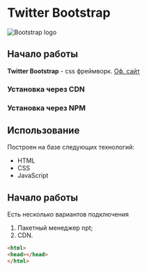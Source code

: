 # Twitter Bootstrap
![Bootstrap logo](https://i.imgur.com/qhtywl2.png)

## Начало работы
**Twitter Bootstrap** - css фреймворк. [Оф. сайт](https://getbootstrap.com)
### Установка через CDN

### Установка через NPM

## Использование
Построен на базе следующих технологий:

* HTML
* CSS
* JavaScript

## Начало работы
Есть несколько вариантов подключения

1. Пакетный менеджер npt;
1. CDN.

```html
<html>
<head></head>
</html>
